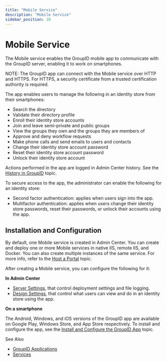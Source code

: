 ```yaml
---
title: "Mobile Service"
description: "Mobile Service"
sidebar_position: 10
---
```


# Mobile Service

The Mobile service enables the GroupID mobile app to communicate with the GroupID server, enabling
it to work on smartphones.

NOTE: The GroupID app can connect with the Mobile service over HTTP and HTTPS. For HTTPS, a security
certificate from a trusted certification authority is required.

The app enables users to manage the following in an identity store from their smartphones:

- Search the directory
- Validate their directory profile
- Enroll their identity store accounts
- Join and leave semi-private and public groups
- View the groups they own and the groups they are members of
- Approve and deny workflow requests
- Make phone calls and send emails to users and contacts
- Change their identity store account password
- Reset their identity store account password
- Unlock their identity store account

Actions performed in the app are logged in Admin Center history. See the
[History in GroupID](/docs/directorymanager/11.0/admincenter/concepts/history.md) topic.

To secure access to the app, the administrator can enable the following for an identity store:

- Second factor authentication: applies when users sign into the app.
- Multifactor authentication: applies when users change their identity store passwords, reset their
  passwords, or unlock their accounts using the app.

## Installation and Configuration

By default, one Mobile service is created in Admin Center. You can create and deploy one or more
Mobile services in native IIS, remote IIS, and Docker. You can also create multiple instances of the
same service. For more info, refer to
the [Host a Portal](/docs/directorymanager/11.0/admincenter/applications/portal/create.md#host-a-portal)
topic.

After creating a Mobile service, you can configure the following for it:

**In Admin Center**

- [Server Settings](/docs/directorymanager/11.0/admincenter/service/mobileservice/server/overview.md),
  that control deployment settings and file logging.
- [Design Settings](/docs/directorymanager/11.0/admincenter/service/mobileservice/design/overview.md),
  that control what users can view and do in an identity store using the app.

**On a smartphone**

The Android, Windows, and iOS versions of the GroupID app are available on Google Play, Windows
Store, and App Store respectively. To install and configure the app, see the
[Install and Configure the GroupID App](/docs/directorymanager/11.0/admincenter/service/mobileservice/phonesetup.md)
topic.

See Also

- [GroupID Applications](/docs/directorymanager/11.0/admincenter/applications/applications.md)
- [Services](/docs/directorymanager/11.0/admincenter/service/overview.md)
